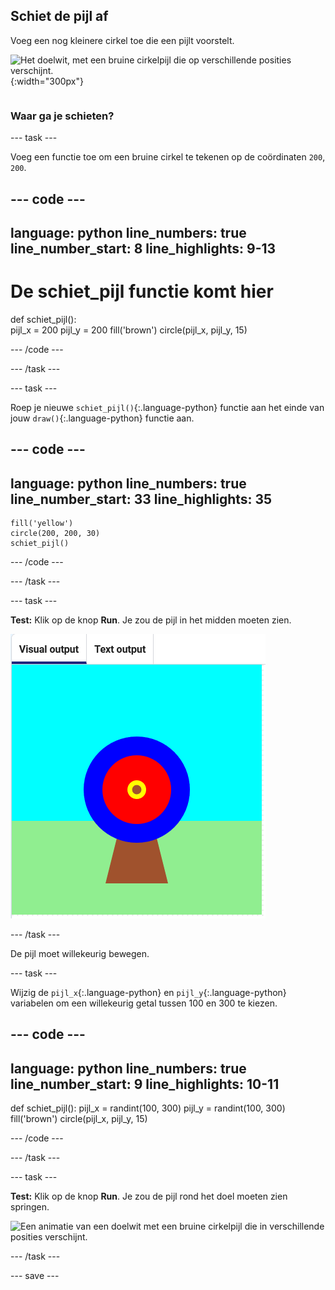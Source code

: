 ## Schiet de pijl af

<div style="display: flex; flex-wrap: wrap">
<div style="flex-basis: 200px; flex-grow: 1; margin-right: 15px;">
Voeg een nog kleinere cirkel toe die een pijlt voorstelt.
</div>
<div>

![Het doelwit, met een bruine cirkelpijl die op verschillende posities verschijnt.](images/fire_arrow.gif){:width="300px"}

</div>
</div>

### Waar ga je schieten?

--- task ---

Voeg een functie toe om een bruine cirkel te tekenen op de coördinaten `200`, `200`.

--- code ---
---
language: python
line_numbers: true
line_number_start: 8
line_highlights: 9-13
---
# De schiet_pijl functie komt hier   
def schiet_pijl():   
    pijl_x = 200
    pijl_y = 200
    fill('brown')
    circle(pijl_x, pijl_y, 15)

--- /code ---

--- /task ---

--- task ---

Roep je nieuwe `schiet_pijl()`{:.language-python} functie aan het einde van jouw `draw()`{:.language-python} functie aan.

--- code ---
---
language: python
line_numbers: true
line_number_start: 33
line_highlights: 35
---
    fill('yellow')      
    circle(200, 200, 30)  
    schiet_pijl()

--- /code ---

--- /task ---

--- task ---

**Test:** Klik op de knop **Run**. Je zou de pijl in het midden moeten zien.

![een bruine pijlcirkel in het midden van het doel](images/arrow-centre.png)


--- /task ---

De pijl moet willekeurig bewegen.


--- task ---

Wijzig de `pijl_x`{:.language-python} en `pijl_y`{:.language-python} variabelen om een willekeurig getal tussen 100 en 300 te kiezen.

--- code ---
---
language: python
line_numbers: true
line_number_start: 9
line_highlights: 10-11
---
def schiet_pijl():
    pijl_x = randint(100, 300)
    pijl_y = randint(100, 300)
    fill('brown')
    circle(pijl_x, pijl_y, 15)

--- /code ---

--- /task ---


--- task ---


**Test:** Klik op de knop **Run**. Je zou de pijl rond het doel moeten zien springen.

![Een animatie van een doelwit met een bruine cirkelpijl die in verschillende posities verschijnt.](images/fire_arrow.gif)

--- /task ---

--- save ---
